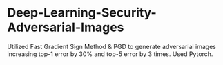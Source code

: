 # Deep-Learning-Security-Adversarial-Images
Utilized Fast Gradient Sign Method &amp; PGD to generate adversarial images increasing top-1 error by 30% and top-5 error by 3 times. Used Pytorch.
